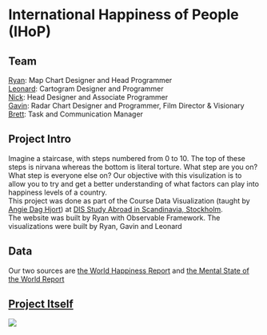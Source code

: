# International Happiness of People (IHoP)

## Team
[Ryan](https://github.com/ryen-dev): Map Chart Designer and Head Programmer <br>
[Leonard](https://www.linkedin.com/in/leonard-mayorga-435217241/): Cartogram Designer and Programmer <br>
[Nick](https://www.instagram.com/nicholaspapapanou/): Head Designer and Associate Programmer <br>
[Gavin](https://www.instagram.com/gavin_tatum/): Radar Chart Designer and Programmer, Film Director & Visionary <br>
[Brett](https://instagram.com/brett__donshik): Task and Communication Manager <br>

## Project Intro
Imagine a staircase, with steps numbered from 0 to 10. The top of these steps is nirvana whereas the bottom is literal torture. What step are you on? What step is everyone else on?
Our objective with this visulization is to allow you to try and get a better understanding of what factors can play into happiness levels of a country. 
<br>
This project was done as part of the Course Data Visualization (taught by [Angie Dag Hjort](instagram.com/fairyanimal/)) at [DIS Study Abroad in Scandinavia, Stockholm](https://disabroad.org/stockholm/). 
<br>
The website was built by Ryan with Observable Framework. The visualizations were built by Ryan, Gavin and Leonard


## Data
Our two sources are [the World Happiness Report](https://worldhappiness.report/) and [the Mental State of the World Report](https://mentalstateoftheworld.report/)

## [Project Itself](https://dis-2024-spring.observablehq.cloud/ihop/)
![](https://cdn.discordapp.com/attachments/1080177707268194415/1236968641044414484/image.png?ex=6639f051&is=66389ed1&hm=76cadf272a901177dbc1f9b59142decbe9013957baef14d9a29fc097a1aca6d2&)
